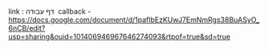 link : 
דף עבודה  callback - https://docs.google.com/document/d/1paflbEzKUwJ7EmNmRgs38BuASyO_6nCB/edit?usp=sharing&ouid=101406946967646274093&rtpof=true&sd=true
